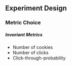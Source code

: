 ## Experiment Design

### Metric Choice

##### Invariant Metrics
* Number of cookies
* Number of clicks
* Click-through-probability
